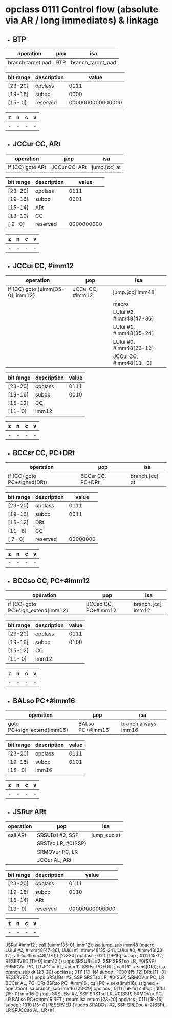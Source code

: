# opclass 0111 Control flow (absolute via AR / long immediates) & linkage

- ## BTP

| operation         | µop | isa               |
|-------------------|-----|-------------------|
| branch target pad | BTP | branch_target_pad |

| bit range | description | value            |
|-----------|-------------|------------------|
| [23-20]   | opclass     | 0111             |
| [19-16]   | subop       | 0000             |
| [15- 0]   | reserved    | 0000000000000000 |

| z | n | c | v |
|---|---|---|---|
| - | - | - | - |

- ## JCCur CC, ARt

| operation        | µop           | isa          |
|------------------|---------------|--------------|
| if (CC) goto ARt | JCCur CC, ARt | jump.[cc] at |

| bit range | description | value      |
|-----------|-------------|------------|
| [23-20]   | opclass     | 0111       |
| [19-16]   | subop       | 0001       |
| [15-14]   | ARt         |            |
| [13-10]   | CC          |            |
| [ 9- 0]   | reserved    | 0000000000 |

| z | n | c | v |
|---|---|---|---|
| - | - | - | - |

- ## JCCui CC, #imm12

| operation                        | µop              | isa                       |
|----------------------------------|------------------|---------------------------|
| if (CC) goto {uimm[35-0], imm12} | JCCui CC, #imm12 | jump.[cc] imm48           |
|                                  |                  | macro                     |
|                                  |                  |   LUIui #2, #imm48[47-36] |
|                                  |                  |   LUIui #1, #imm48[35-24] |
|                                  |                  |   LUIui #0, #imm48[23-12] |
|                                  |                  |   JCCui CC, #imm48[11- 0] |

| bit range | description | value |
|-----------|-------------|-------|
| [23-20]   | opclass     | 0111  |
| [19-16]   | subop       | 0010  |
| [15-12]   | CC          |       |
| [11- 0]   | imm12       |       |

| z | n | c | v |
|---|---|---|---|
| - | - | - | - |

- ## BCCsr CC, PC+DRt

| operation                   | µop              | isa            |
|-----------------------------|------------------|----------------|
| if (CC) goto PC+signed(DRt) | BCCsr CC, PC+DRt | branch.[cc] dt |

| bit range | description | value    |
|-----------|-------------|----------|
| [23-20]   | opclass     | 0111     |
| [19-16]   | subop       | 0011     |
| [15-12]   | DRt         |          |
| [11- 8]   | CC          |          |
| [ 7- 0]   | reserved    | 00000000 |

| z | n | c | v |
|---|---|---|---|
| - | - | - | - |

- ## BCCso CC, PC+#imm12

| operation                          | µop                 | isa               |
|------------------------------------|---------------------|-------------------|
| if (CC) goto PC+sign_extend(imm12) | BCCso CC, PC+#imm12 | branch.[cc] imm12 |

| bit range | description | value |
|-----------|-------------|-------|
| [23-20]   | opclass     | 0111  |
| [19-16]   | subop       | 0100  |
| [15-12]   | CC          |       |
| [11- 0]   | imm12       |       |

| z | n | c | v |
|---|---|---|---|
| - | - | - | - |

- ## BALso PC+#imm16

| operation                  | µop             | isa                 |
|----------------------------|-----------------|---------------------|
| goto PC+sign_extend(imm16) | BALso PC+#imm16 | branch.always imm16 |

| bit range | description | value |
|-----------|-------------|-------|
| [23-20]   | opclass     | 0111  |
| [19-16]   | subop       | 0101  |
| [15- 0]   | imm16       |       |

| z | n | c | v |
|---|---|---|---|
| - | - | - | - |

- ## JSRur ARt

| operation | µop                 | isa         |
|-----------|---------------------|-------------|
| call ARt  | SRSUBsi #2, SSP     | jump_sub at |
|           | SRSTso  LR, #0(SSP) |             |
|           | SRMOVur PC, LR      |             |
|           | JCCur   AL, ARt     |             |

| bit range | description | value          |
|-----------|-------------|----------------|
| [23-20]   | opclass     | 0111           |
| [19-16]   | subop       | 0110           |
| [15-14]   | ARt         |                |
| [13- 0]   | reserved    | 00000000000000 |

| z | n | c | v |
|---|---|---|---|
| - | - | - | - |

JSRui       #imm12             ; call {uimm[35-0], imm12};
    isa                jump_sub imm48 (macro: LUIui #2, #imm48[47-36]; LUIui #1, #imm48[35-24]; LUIui #0, #imm48[23-12]; JSRui #imm48[11-0])
    [23-20] opclass            ; 0111
    [19-16] subop              ; 0111
    [15-12] RESERVED
    [11- 0] imm12
    {}
    µops
        SRSUBsi     #2, SSP
        SRSTso      LR, #0(SSP)
        SRMOVur     PC, LR
        JCCui       AL, #imm12
BSRsr       PC+DRt             ; call PC + sext(DRt);
    isa                branch_sub dt
    [23-20] opclass            ; 0111
    [19-16] subop              ; 1000
    [15-12] DRt
    [11- 0] RESERVED
    {}
    µops
        SRSUBsi     #2, SSP
        SRSTso      LR, #0(SSP)
        SRMOVur     PC, LR
        BCCsr       AL, PC+DRt
BSRso       PC+#imm16          ; call PC + sext(imm16); (signed + operation)
    isa                branch_sub imm16
    [23-20] opclass            ; 0111
    [19-16] subop              ; 1001
    [15- 0] imm16
    {}
    µops
        SRSUBsi     #2, SSP
        SRSTso      LR, #0(SSP)
        SRMOVur     PC, LR
        BALso       PC+#imm16
RET                            ; return
    isa                return
    [23-20] opclass            ; 0111
    [19-16] subop              ; 1010
    [15- 0] RESERVED
    {}
    µops
        SRADDsi     #2, SSP
        SRLDso      #-2(SSP), LR
        SRJCCso     AL, LR+#1
